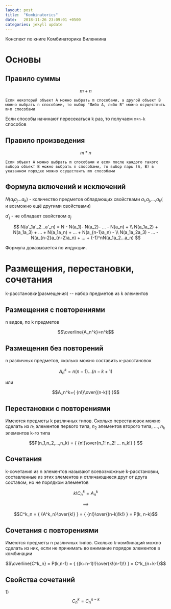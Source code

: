 ```yaml
---
layout: post
title:  "Kombinatorics"
date:   2018-11-26 23:09:01 +0500
categories: jekyll update
---
```

<!-- mathjax config similar to math.stackexchange -->
<script type="text/x-mathjax-config">
MathJax.Hub.Config({
  jax: ["input/TeX", "output/HTML-CSS"],
  tex2jax: {
    inlineMath: [ ['$', '$'] ],
    displayMath: [ ['$$', '$$']],
    processEscapes: true,
    skipTags: ['script', 'noscript', 'style', 'textarea', 'pre', 'code']
  },
  messageStyle: "bold",
  "HTML-CSS": { preferredFont: "TeX", availableFonts: ["STIX","TeX"] }
});
</script>
<script src="http://cdn.mathjax.org/mathjax/latest/MathJax.js?config=TeX-AMS_HTML" type="text/javascript"></script>

Конспект по книге Комбинаторика Виленкина

# Основы

## Правило суммы
$$m+n$$

`Если некоторый объект A можно выбрать m способами, а другой объект B можно выбрать n способами, то выбор "Либо A, либо B" можно осуществить m+n способами`

Если способы начинают пересекаться k раз, то получаем `m+n-k` способов

## Правило произведения
$$m*n$$

`Если объект A можно выбрать m способами и если после каждого такого выбора объект B можно выбрать n способами, то выбор пары (A, B) в указанном порядке можно осуществить mn способами`

## Формула включений и исключений

$N(a_ia_j...a_k)$ - количество предметов обладающих свойствами $a_i$,$a_j$,...,$a_k$( и возможно ещё другими свойствами)

$a'_j$ - не обладает свойством $a_j$

$$
N(a'_1a'_2...a'_n) = N - N(a_1)- N(a_2)- ... - N(a_n) + \\
N(a_1a_2) + N(a_1a_3) + ... + N(a_1a_n) + ... + N(a_{n-1}a_n) -  \\
N(a_1a_2a_3) - ... - N(a_{n-2}a_{n-2}a_n) + ... + (-1)^nN(a_1a_2...a_n)
$$

Формула доказывается по индукции.

# Размещения, перестановки, сочетания

k-расстановки(размещения) -- набор предметов из k элементов

## Размещения с повторениями
n видов, по k предметов

$$\overline{A_n^k}=n^k$$

## Размещения без повторений

n различных предметов, сколько можно составить к-расстановок

$$A_n^k=n(n-1)...(n-k+1)$$

или

$$A_n^k={ {n!}\over{(n-k)!} }$$

## Перестановки с повторениями

Имеются предметы k различных типов. Сколько перестановок можно сделать
из $n_1$ элементов первого типа, $n_2$ элементов второго типа, ..., $n_k$ элементов k-го типа

$$P(n_1,n_2,...,n_k) = { {n!}\over{n_1! n_2! ... n_k!} } $$


## Сочетания
k-сочетания из n элементов называют всевозможные k-расстановки, составленные из этих
элементов и отличающиеся друг от друга составом, но не порядком элементов

$$k!C^k_n = A^k_n $$

$$\implies$$

$$C^k_n = { {A^k_n}\over{k!} } = { {n!}\over{(n-k)!k!} }  = P(k, n-k)$$

## Сочетания с повторениями

Имеются предметы n различных типов. Сколько k-комбинаций можно сделать из них, если
не принимать во внимание порядок элементов в комбинации

$$\overline{C^k_n} = P(k,n-1) = { {(k+n-1)!}\over{k!(n-1)!} } = C^k_{n+k-1}$$

## Свойства сочетаний

1)$$C^k_n = C^{n-k}_n$$

